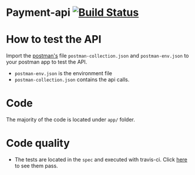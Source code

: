 # Payment-api [![Build Status](https://travis-ci.org/llaine/payment-api.svg?branch=master)](https://travis-ci.org/llaine/payment-api)

# How to test the API

Import the [postman's](https://www.getpostman.com/) file `postman-collection.json` and `postman-env.json` to your postman app to test the API.
- `postman-env.json` is the environment file
- `postman-collection.json` contains the api calls.
 
# Code
 
 The majority of the code is located under `app/` folder.

# Code quality
 
 - The tests are located in the `spec` and executed with travis-ci. Click [here](https://travis-ci.org/llaine/payment-api) to see them pass.


